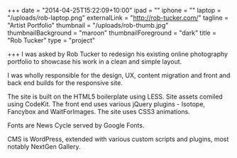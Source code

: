 +++
date = "2014-04-25T15:22:09+10:00"
ipad = ""
iphone = ""
laptop = "/uploads/rob-laptop.png"
externalLink = "http://rob-tucker.com/"
tagline = "Artist Portfolio"
thumbnail = "/uploads/rob-thumb.jpg"
thumbnailBackground = "maroon"
thumbnailForeground = "dark"
title = "Rob Tucker"
type = "project"

+++
I was asked by Rob Tucker to redesign his existing online photography portfolio to showcase his work in a clean and simple layout.

I was wholly responsible for the design, UX, content migration and front and back end builds for the responsive site.

The site is built on the HTML5 boilerplate using LESS. Site assets comiled using CodeKit. The front end uses various jQuery plugins - Isotope, Fancybox and WaitForImages. The site uses CSS3 animations.

Fonts are News Cycle served by Google Fonts.

CMS is WordPress, extended with various custom scripts and plugins, most notably NextGen Gallery.
